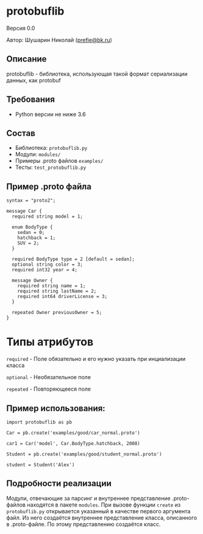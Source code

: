 # protobuflib
Версия 0.0

Автор: Шушарин Николай (prefie@bk.ru)


## Описание
protobuflib - библиотека, использующая такой формат сериализации данных, как protobuf


## Требования
* Python версии не ниже 3.6


## Состав
* Библиотека: `protobuflib.py`
* Модули: `modules/`
* Примеры .proto файлов `examples/`
* Тесты: `test_protobuflib.py`


## Пример .proto файла
```
syntax = "proto2";

message Car {
  required string model = 1;

  enum BodyType {
    sedan = 0;
    hatchback = 1;
    SUV = 2;
  }

  required BodyType type = 2 [default = sedan];
  optional string color = 3;
  required int32 year = 4;

  message Owner {
    required string name = 1;
    required string lastName = 2;
    required int64 driverLicense = 3;
  }

  repeated Owner previousOwner = 5;
}
``` 
# Типы атрибутов
`required` - Поле обязательно и его нужно указать при инциализации класса

`optional` - Необязательное поле

`repeated` - Повторяющееся поле


## Пример использования:

`import protobuflib as pb`

`Car = pb.create('examples/good/car_normal.proto')`

`car1 = Car('model', Car.BodyType.hatchback, 2008)`

`Student = pb.create('examples/good/student_normal.proto')`

`student = Student('Alex')`

## Подробности реализации
Модули, отвечающие за парсинг и внутреннее представление .proto-файлов находятся в пакете `modules`.
При вызове функции `create` из `protobuflib.py` открывается указанный в качестве первого аргумента файл.
Из него создаётся внутреннее представление класса, описанного в .proto-файле.
По этому представлению создаётся класс.